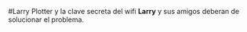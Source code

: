 #Larry Plotter y la clave secreta del wifi
**Larry** y sus amigos deberan de solucionar el
problema.
